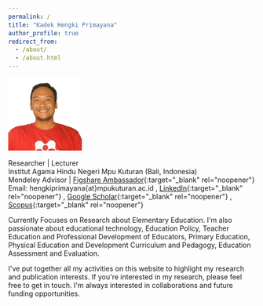 ```yaml
---
permalink: /
title: "Kadek Hengki Primayana"
author_profile: true
redirect_from: 
  - /about/
  - /about.html
---
```


<img src="/images/hengkiweb2.png" width="150">

Researcher | Lecturer <br>
Institut Agama Hindu Negeri Mpu Kuturan (Bali, Indonesia) <br>
Mendeley Advisor | [Figshare Ambassador](https://figshare.com/authors/Kadek_Hengki_Primayana/9263255){:target="_blank" rel="noopener"} <br>
Email: hengkiprimayana{at}mpukuturan.ac.id , [LinkedIn](https://www.linkedin.com/in/hengkiprimayana){:target="_blank" rel="noopener"} , [Google Scholar](https://scholar.google.co.id/citations?hl=en&user=c5w-oRIAAAAJ){:target="_blank" rel="noopener"} ,
[Scopus](https://www.scopus.com/authid/detail.uri?authorId=57219776192){:target="_blank" rel="noopener"} <br>

Currently Focuses on Research about Elementary Education. I'm also passionate about educational technology, Education Policy, Teacher Education and Professional Development of Educators, Primary Education, Physical Education and Development Curriculum and Pedagogy, Education Assessment and Evaluation. <br>

I've put together all my activities on this website to highlight my research and publication interests. If you're interested in my research, please feel free to get in touch. I'm always interested in collaborations and future funding opportunities.
